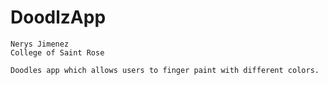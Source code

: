 # DoodlzApp

    Nerys Jimenez
    College of Saint Rose
    
    Doodles app which allows users to finger paint with different colors.
